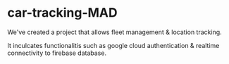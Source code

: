 # car-tracking-MAD

We've created a project that allows fleet management & location tracking. 

It inculcates functionalitis such as google cloud authentication & realtime connectivity to firebase database.

